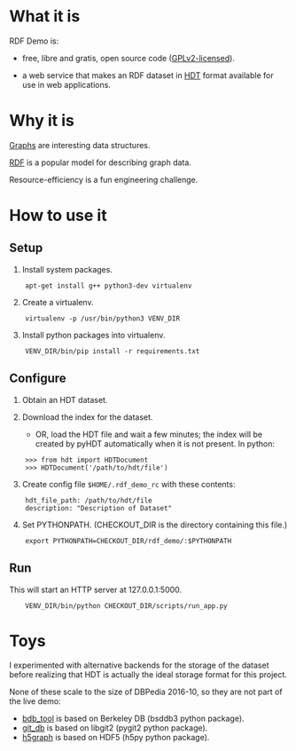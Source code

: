 
# What it is

RDF Demo is:

- free, libre and gratis, open source code ([GPLv2-licensed](LICENSE)).

- a web service that makes an RDF dataset in [HDT](http://www.rdfhdt.org/) format
    available for use in web applications.

# Why it is

[Graphs](https://en.wikipedia.org/wiki/Graph_(discrete_mathematics)) are interesting data
structures.

[RDF](https://en.wikipedia.org/wiki/Resource_Description_Framework) is a popular model
for describing graph data.

Resource-efficiency is a fun engineering challenge.

# How to use it

## Setup

1. Install system packages.

```
    apt-get install g++ python3-dev virtualenv
```

2. Create a virtualenv.

```
    virtualenv -p /usr/bin/python3 VENV_DIR
```

3. Install python packages into virtualenv.

```
    VENV_DIR/bin/pip install -r requirements.txt
```

## Configure

1. Obtain an HDT dataset.

2. Download the index for the dataset.

    - OR, load the HDT file and wait a few minutes; the index will be created by pyHDT
    automatically when it is not present.  In python:

```
    >>> from hdt import HDTDocument
    >>> HDTDocument('/path/to/hdt/file')
```

3. Create config file `$HOME/.rdf_demo_rc` with these contents:

```
    hdt_file_path: /path/to/hdt/file
    description: "Description of Dataset"
```

4. Set PYTHONPATH.  (CHECKOUT_DIR is the directory containing this file.)

```
    export PYTHONPATH=CHECKOUT_DIR/rdf_demo/:$PYTHONPATH
```

## Run

This will start an HTTP server at 127.0.0.1:5000.

```
    VENV_DIR/bin/python CHECKOUT_DIR/scripts/run_app.py
```

# Toys

I experimented with alternative backends for the storage of the dataset before realizing
that HDT is actually the ideal storage format for this project.

None of these scale to the size of DBPedia 2016-10, so they are not part of the live demo:

- [bdb_tool](bdb_tool) is based on Berkeley DB (bsddb3 python package).
- [git_db](git_db) is based on libgit2 (pygit2 python package).
- [h5graph](h5graph) is based on HDF5 (h5py python package).

